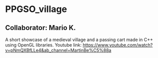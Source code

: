# PPGSO_village

## Collaborator: Mario K.

A short showcase of a medieval village and a passing cart made in C++ using OpenGL libraries.
Youtube link: https://www.youtube.com/watch?v=pNmQXBfLLe4&ab_channel=MartinBe%C5%88a
